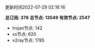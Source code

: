更新时间2022-07-29 02:16:16

**总订阅: 378**
**总节点: 13549**
**有效节点: 2547**
- trojan节点: 142
- ss节点: 620
- v2ray节点: 1785
